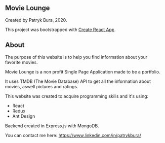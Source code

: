 ## Movie Lounge

Created by Patryk Bura, 2020.

This project was bootstrapped with [Create React App](https://github.com/facebook/create-react-app).

## About

The purpose of this website is to help you find information about your favorite movies.

Movie Lounge is a non profit Single Page Application made to be a portfolio.

It uses TMDB (The Movie Database) API to get all the information about movies, aswell pictures and ratings.

This website was created to acquire programming skills and it's using:

*  React
*  Redux
*  Ant Design
	
Backend created in Express.js with MongoDB.

You can contact me here: https://www.linkedin.com/in/patrykbura/